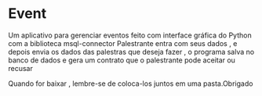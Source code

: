 # Event
Um aplicativo para gerenciar eventos feito com interface gráfica do Python com a biblioteca msql-connector
Palestrante entra com seus dados , e depois envia os dados das palestras que deseja fazer , o programa salva no banco de dados
e gera um contrato que o palestrante pode aceitar ou recusar

Quando for baixar , lembre-se de coloca-los juntos em uma pasta.Obrigado
